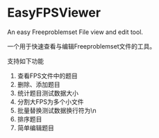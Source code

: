 # EasyFPSViewer
An easy Freeproblemset File view and edit tool.

一个用于快速查看与编辑Freeproblemset文件的工具。

支持如下功能
1. 查看FPS文件中的题目
2. 删除、添加题目
3. 统计题目测试数据大小
4. 分割大FPS为多个小文件
5. 批量替换测试数据换行符为\n
6. 排序题目
7. 简单编辑题目
